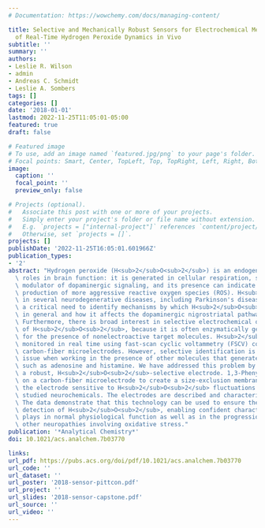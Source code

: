 ```yaml
---
# Documentation: https://wowchemy.com/docs/managing-content/

title: Selective and Mechanically Robust Sensors for Electrochemical Measurements
  of Real-Time Hydrogen Peroxide Dynamics in Vivo
subtitle: ''
summary: ''
authors:
- Leslie R. Wilson
- admin
- Andreas C. Schmidt
- Leslie A. Sombers
tags: []
categories: []
date: '2018-01-01'
lastmod: 2022-11-25T11:05:01-05:00
featured: true
draft: false

# Featured image
# To use, add an image named `featured.jpg/png` to your page's folder.
# Focal points: Smart, Center, TopLeft, Top, TopRight, Left, Right, BottomLeft, Bottom, BottomRight.
image:
  caption: ''
  focal_point: ''
  preview_only: false

# Projects (optional).
#   Associate this post with one or more of your projects.
#   Simply enter your project's folder or file name without extension.
#   E.g. `projects = ["internal-project"]` references `content/project/deep-learning/index.md`.
#   Otherwise, set `projects = []`.
projects: []
publishDate: '2022-11-25T16:05:01.601966Z'
publication_types:
- '2'
abstract: "Hydrogen peroxide (H<sub>2</sub>O<sub>2</sub>) is an endogenous molecule that plays several important\
  \ roles in brain function: it is generated in cellular respiration, serves as a\
  \ modulator of dopaminergic signaling, and its presence can indicate the upstream\
  \ production of more aggressive reactive oxygen species (ROS). H<sub>2</sub>O<sub>2</sub> has been implicated\
  \ in several neurodegenerative diseases, including Parkinson's disease (PD), creating\
  \ a critical need to identify mechanisms by which H<sub>2</sub>O<sub>2</sub> modulates cellular processes\
  \ in general and how it affects the dopaminergic nigrostriatal pathway, in particular.\
  \ Furthermore, there is broad interest in selective electrochemical quantification\
  \ of H<sub>2</sub>O<sub>2</sub>, because it is often enzymatically generated at biosensors as a reporter\
  \ for the presence of nonelectroactive target molecules. H<sub>2</sub>O<sub>2</sub> fluctuations can be\
  \ monitored in real time using fast-scan cyclic voltammetry (FSCV) coupled with\
  \ carbon-fiber microelectrodes. However, selective identification is a critical\
  \ issue when working in the presence of other molecules that generate similar voltammograms,\
  \ such as adenosine and histamine. We have addressed this problem by fabricating\
  \ a robust, H<sub>2</sub>O<sub>2</sub>-selective electrode. 1,3-Phenylenediamine (mPD) was electrodeposited\
  \ on a carbon-fiber microelectrode to create a size-exclusion membrane, rendering\
  \ the electrode sensitive to H<sub>2</sub>O<sub>2</sub> fluctuations and pH shifts but not to other commonly\
  \ studied neurochemicals. The electrodes are described and characterized herein.\
  \ The data demonstrate that this technology can be used to ensure the selective\
  \ detection of H<sub>2</sub>O<sub>2</sub>, enabling confident characterization of the role this molecule\
  \ plays in normal physiological function as well as in the progression of PD and\
  \ other neuropathies involving oxidative stress."
publication: '*Analytical Chemistry*'
doi: 10.1021/acs.analchem.7b03770

links:
url_pdf: https://pubs.acs.org/doi/pdf/10.1021/acs.analchem.7b03770
url_code: ''
url_dataset: ''
url_poster: '2018-sensor-pittcon.pdf'
url_project: ''
url_slides: '2018-sensor-capstone.pdf'
url_source: ''
url_video: ''
---
```

